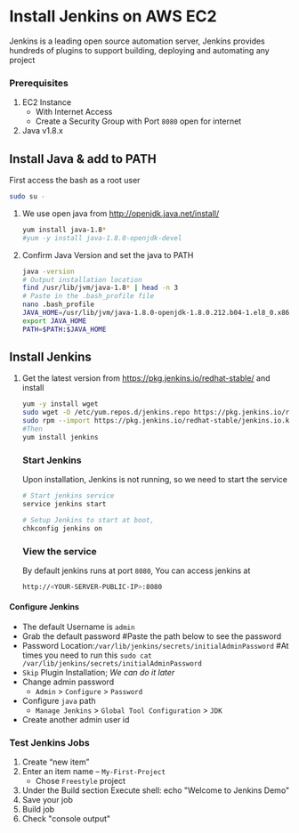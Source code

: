 # Install Jenkins on AWS EC2
Jenkins is a leading open source automation server, Jenkins provides hundreds of plugins to support building, deploying and automating any project


### Prerequisites
1. EC2 Instance 
   - With Internet Access
   - Create a Security Group with Port `8080` open for internet
1. Java v1.8.x 

## Install Java & add to PATH
First access the bash as a root user
   ```sh
   sudo su - 
   ```
1. We use open java from http://openjdk.java.net/install/
   ```sh
   yum install java-1.8*
   #yum -y install java-1.8.0-openjdk-devel
   ```

1. Confirm Java Version and set the java to PATH
   ```sh
   java -version
   # Output installation location
   find /usr/lib/jvm/java-1.8* | head -n 3
   # Paste in the .bash_profile file
   nano .bash_profile
   JAVA_HOME=/usr/lib/jvm/java-1.8.0-openjdk-1.8.0.212.b04-1.el8_0.x86_64
   export JAVA_HOME
   PATH=$PATH:$JAVA_HOME
   ```

## Install Jenkins
1. Get the latest version from https://pkg.jenkins.io/redhat-stable/ and install
   ```sh
   yum -y install wget
   sudo wget -O /etc/yum.repos.d/jenkins.repo https://pkg.jenkins.io/redhat-stable/jenkins.repo
   sudo rpm --import https://pkg.jenkins.io/redhat-stable/jenkins.io.key
   #Then
   yum install jenkins
   ```

   ### Start Jenkins
   Upon installation, Jenkins is not running, so we need to start the service
   ```sh
   # Start jenkins service
   service jenkins start

   # Setup Jenkins to start at boot,
   chkconfig jenkins on
   ```

   ### View the service
   By default jenkins runs at port `8080`, You can access jenkins at
   ```sh
   http://<YOUR-SERVER-PUBLIC-IP>:8080
   ```
  #### Configure Jenkins
- The default Username is `admin`
- Grab the default password 
  #Paste the path below to see the password
- Password Location:`/var/lib/jenkins/secrets/initialAdminPassword`
  #At times you need to run this 
  `sudo cat /var/lib/jenkins/secrets/initialAdminPassword`
- `Skip` Plugin Installation; _We can do it later_
- Change admin password
   - `Admin` > `Configure` > `Password`
- Configure `java` path
  - `Manage Jenkins` > `Global Tool Configuration` > `JDK`  
- Create another admin user id

### Test Jenkins Jobs
1. Create “new item”
1. Enter an item name – `My-First-Project`
   - Chose `Freestyle` project
1. Under the Build section
	Execute shell: echo "Welcome to Jenkins Demo"
1. Save your job 
1. Build job
1. Check "console output"
